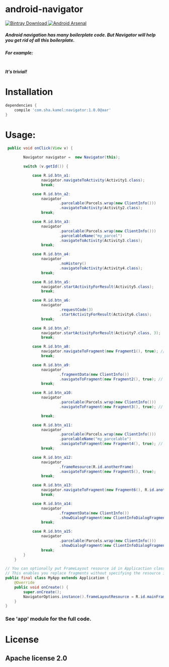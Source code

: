 # android-navigator
[![Bintray Download](https://api.bintray.com/packages/shabankamel/android/navigator/images/download.svg) ](https://bintray.com/shabankamel/android/navigator/_latestVersion) [![Android Arsenal]( https://img.shields.io/badge/Android%20Arsenal-Navigator-green.svg?style=flat )]( https://android-arsenal.com/details/1/6514 )

##### Android navigation has many boilerplate code. But Navigator will help you get rid of all this boilerplate.
##### For example: 
##### 
```javanew Navigator(this).navigateToFragment(new MyFragment(), true);
```
##### It's trivial!


# Installation

```gradle
dependencies {
    compile 'com.sha.kamel:navigator:1.0.0@aar'
}
```

# Usage:

```java
 public void onClick(View v) {

        Navigator navigator =  new Navigator(this);

        switch (v.getId()) {

            case R.id.btn_a1:
                navigator.navigateToActivity(Activity1.class);
                break;

            case R.id.btn_a2:
                navigator
                        .parcelable(Parcels.wrap(new ClientInfo()))
                        .navigateToActivity(Activity2.class);
                break;

            case R.id.btn_a3:
                navigator
                        .parcelable(Parcels.wrap(new ClientInfo()))
                        .parcelableName("my_parcel")
                        .navigateToActivity(Activity3.class);
                break;

            case R.id.btn_a4:
                navigator
                        .noHistory()
                        .navigateToActivity(Activity4.class);
                break;

            case R.id.btn_a5:
                navigator.startActivityForResult(Activity5.class);
                break;

            case R.id.btn_a6:
                navigator
                        .requestCode(3)
                        .startActivityForResult(Activity6.class);
                break;

            case R.id.btn_a7:
                navigator.startActivityForResult(Activity7.class, 3);
                break;

            case R.id.btn_a8:
                navigator.navigateToFragment(new Fragment1(), true); // FrameLayout id is provided in Application class
                break;

            case R.id.btn_a9:
                navigator
                        .fragmentData(new ClientInfo())
                        .navigateToFragment(new Fragment2(), true); // FrameLayout id is provided in Application class
                break;

            case R.id.btn_a10:
                navigator
                        .parcelable(Parcels.wrap(new ClientInfo()))
                        .navigateToFragment(new Fragment3(), true); // FrameLayout id is provided in Application class

                break;

            case R.id.btn_a11:
                navigator
                        .parcelable(Parcels.wrap(new ClientInfo()))
                        .parcelableName("my_parcelable")
                        .navigateToFragment(new Fragment4(), true); // FrameLayout id is provided in Application class
                break;

            case R.id.btn_a12:
                navigator
                        .frameResource(R.id.anotherFrame)
                        .navigateToFragment(new Fragment5(), true);
                break;

            case R.id.btn_a13:
                navigator.navigateToFragment(new Fragment6(), R.id.anotherFrame,true);
                break;

            case R.id.btn_a14:
                navigator
                        .fragmentData(new ClientInfo())
                        .showDialogFragment(new ClientInfoDialogFragment());
                break;

            case R.id.btn_a15:
                navigator
                        .parcelable(Parcels.wrap(new ClientInfo()))
                        .showDialogFragment(new ClientInfoDialogFragment());
                break;
        }
    }
```

```java
// You can optionally put FrameLayout resource id in Applicaction class to replace fragemts to.
// This enables you replace fragments without specifying the resource id each time.
public final class MyApp extends Application {
    @Override
    public void onCreate() {
        super.onCreate();
        NavigatorOptions.instance().frameLayoutResource = R.id.mainFrame;
    }
}
```

### See 'app' module for the full code.

# License

## Apache license 2.0
